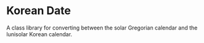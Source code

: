 Korean Date
===========

A class library for converting between the solar Gregorian calendar and the lunisolar Korean calendar.
